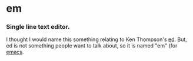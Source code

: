 # em
### Single line text editor.
I thought I would name this something relating to Ken Thompson's [ed](https://en.wikipedia.org/wiki/Ed_(text_editor)). But, ed is not something people want to talk about, so it is named "em" (for [emacs](https://www.gnu.org/software/emacs/).

